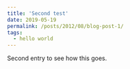 ```yaml
---
title: 'Second test'
date: 2019-05-19
permalink: /posts/2012/08/blog-post-1/
tags:
  - hello world
---
```


Second entry to see how this goes.
